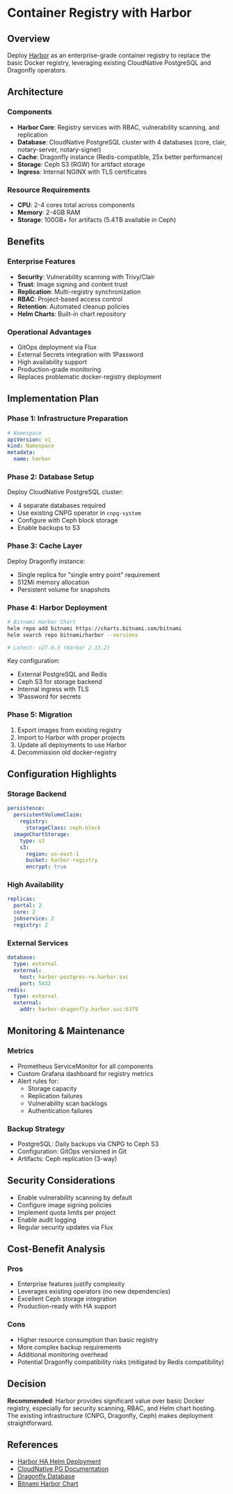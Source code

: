 # Container Registry with Harbor

## Overview

Deploy [Harbor](https://goharbor.io/docs/2.0.0/install-config/harbor-ha-helm/) as an enterprise-grade container registry to replace the basic Docker registry, leveraging existing CloudNative PostgreSQL and Dragonfly operators.

## Architecture

### Components
- **Harbor Core**: Registry services with RBAC, vulnerability scanning, and replication
- **Database**: CloudNative PostgreSQL cluster with 4 databases (core, clair, notary-server, notary-signer)
- **Cache**: Dragonfly instance (Redis-compatible, 25x better performance)
- **Storage**: Ceph S3 (RGW) for artifact storage
- **Ingress**: Internal NGINX with TLS certificates

### Resource Requirements
- **CPU**: 2-4 cores total across components
- **Memory**: 2-4GB RAM
- **Storage**: 100GB+ for artifacts (5.4TB available in Ceph)

## Benefits

### Enterprise Features
- **Security**: Vulnerability scanning with Trivy/Clair
- **Trust**: Image signing and content trust
- **Replication**: Multi-registry synchronization
- **RBAC**: Project-based access control
- **Retention**: Automated cleanup policies
- **Helm Charts**: Built-in chart repository

### Operational Advantages
- GitOps deployment via Flux
- External Secrets integration with 1Password
- High availability support
- Production-grade monitoring
- Replaces problematic docker-registry deployment

## Implementation Plan

### Phase 1: Infrastructure Preparation
```yaml
# Namespace
apiVersion: v1
kind: Namespace
metadata:
  name: harbor
```

### Phase 2: Database Setup
Deploy CloudNative PostgreSQL cluster:
- 4 separate databases required
- Use existing CNPG operator in `cnpg-system`
- Configure with Ceph block storage
- Enable backups to S3

### Phase 3: Cache Layer
Deploy Dragonfly instance:
- Single replica for "single entry point" requirement
- 512Mi memory allocation
- Persistent volume for snapshots

### Phase 4: Harbor Deployment
```bash
# Bitnami Harbor Chart
helm repo add bitnami https://charts.bitnami.com/bitnami
helm search repo bitnami/harbor --versions

# Latest: v27.0.3 (Harbor 2.13.2)
```

Key configuration:
- External PostgreSQL and Redis
- Ceph S3 for storage backend
- Internal ingress with TLS
- 1Password for secrets

### Phase 5: Migration
1. Export images from existing registry
2. Import to Harbor with proper projects
3. Update all deployments to use Harbor
4. Decommission old docker-registry

## Configuration Highlights

### Storage Backend
```yaml
persistence:
  persistentVolumeClaim:
    registry:
      storageClass: ceph-block
  imageChartStorage:
    type: s3
    s3:
      region: us-east-1
      bucket: harbor-registry
      encrypt: true
```

### High Availability
```yaml
replicas:
  portal: 2
  core: 2
  jobservice: 2
  registry: 2
```

### External Services
```yaml
database:
  type: external
  external:
    host: harbor-postgres-rw.harbor.svc
    port: 5432
redis:
  type: external
  external:
    addr: harbor-dragonfly.harbor.svc:6379
```

## Monitoring & Maintenance

### Metrics
- Prometheus ServiceMonitor for all components
- Custom Grafana dashboard for registry metrics
- Alert rules for:
  - Storage capacity
  - Replication failures
  - Vulnerability scan backlogs
  - Authentication failures

### Backup Strategy
- PostgreSQL: Daily backups via CNPG to Ceph S3
- Configuration: GitOps versioned in Git
- Artifacts: Ceph replication (3-way)

## Security Considerations

- Enable vulnerability scanning by default
- Configure image signing policies
- Implement quota limits per project
- Enable audit logging
- Regular security updates via Flux

## Cost-Benefit Analysis

### Pros
- Enterprise features justify complexity
- Leverages existing operators (no new dependencies)
- Excellent Ceph storage integration
- Production-ready with HA support

### Cons
- Higher resource consumption than basic registry
- More complex backup requirements
- Additional monitoring overhead
- Potential Dragonfly compatibility risks (mitigated by Redis compatibility)

## Decision

**Recommended**: Harbor provides significant value over basic Docker registry, especially for security scanning, RBAC, and Helm chart hosting. The existing infrastructure (CNPG, Dragonfly, Ceph) makes deployment straightforward.

## References

- [Harbor HA Helm Deployment](https://goharbor.io/docs/2.0.0/install-config/harbor-ha-helm/)
- [CloudNative PG Documentation](https://cloudnative-pg.io/)
- [Dragonfly Database](https://www.dragonflydb.io/)
- [Bitnami Harbor Chart](https://github.com/bitnami/charts/tree/main/bitnami/harbor)